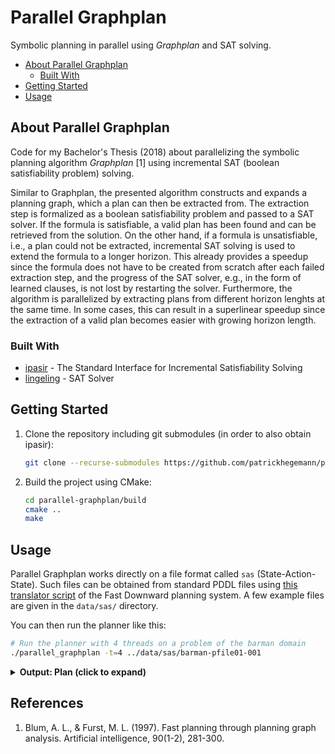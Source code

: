 # Parallel Graphplan

Symbolic planning in parallel using _Graphplan_ and SAT solving.

<!-- toc -->
- [About Parallel Graphplan](#about-parallel-graphplan)
    - [Built With](#built-with)
- [Getting Started](#setup)
- [Usage](#usage)
<!-- tocstop -->

## About Parallel Graphplan

Code for my Bachelor's Thesis (2018) about parallelizing the symbolic planning algorithm _Graphplan_ [1] using incremental SAT (boolean satisfiability problem) solving.

Similar to Graphplan, the presented algorithm constructs and expands a planning graph, which a plan can then be extracted from.
The extraction step is formalized as a boolean satisfiability problem and passed to a SAT solver.
If the formula is satisfiable, a valid plan has been found and can be retrieved from the solution.
On the other hand, if a formula is unsatisfiable, i.e., a plan could not be extracted, incremental SAT solving is used to extend the formula to a longer horizon.
This already provides a speedup since the formula does not have to be created from scratch after each failed extraction step, and the progress of the SAT solver, e.g., in the form of learned clauses, is not lost by restarting the solver.
Furthermore, the algorithm is parallelized by extracting plans from different horizon lenghts at the same time.
In some cases, this can result in a superlinear speedup since the extraction of a valid plan becomes easier with growing horizon length.


<!-- todo: long description of the project and what it can do and how (~motivation) -->



### Built With
* [ipasir](https://github.com/biotomas/ipasir) - The Standard Interface for Incremental Satisfiability Solving
* [lingeling](https://github.com/arminbiere/lingeling) - SAT Solver

## Getting Started

1. Clone the repository including git submodules (in order to also obtain ipasir):

    ```bash
    git clone --recurse-submodules https://github.com/patrickhegemann/parallel-graphplan.git
    ```
2. Build the project using CMake:

    ```bash
    cd parallel-graphplan/build
    cmake ..
    make
    ```

## Usage

Parallel Graphplan works directly on a file format called `sas` (State-Action-State).
Such files can be obtained from standard PDDL files using [this translator script](https://github.com/aibasel/downward/blob/main/src/translate/translate.py) of the Fast Downward planning system.
A few example files are given in the `data/sas/` directory.

You can then run the planner like this:

```bash
# Run the planner with 4 threads on a problem of the barman domain
./parallel_graphplan -t=4 ../data/sas/barman-pfile01-001
```

<details>

<summary><b>Output: Plan (click to expand)</b></summary>

```
LAYER   STEP    ACTION
1       1       grasp right shot4
2       2       fill-shot shot4 ingredient3 right left dispenser3
3       3       pour-shot-to-clean-shaker shot4 ingredient3 shaker1 right l0 l1
4       4       clean-shot shot4 ingredient3 right left
5       5       fill-shot shot4 ingredient1 right left dispenser1
6       6       pour-shot-to-used-shaker shot4 ingredient1 shaker1 right l1 l2
7       7       refill-shot shot4 ingredient1 right left dispenser1
8       8       grasp left shot3
8       9       leave right shot4
9       10      fill-shot shot3 ingredient2 left right dispenser2
10      11      grasp right shaker1
10      12      leave left shot3
11      13      shake cocktail1 ingredient3 ingredient1 shaker1 right left
13      14      grasp left shot4
13      15      pour-shaker-to-shot cocktail1 shot2 right shaker1 l2 l1
14      16      leave left shot4
14      17      empty-shaker right shaker1 cocktail1 l1 l0
15      18      clean-shaker right left shaker1
16      19      grasp left shot4
16      20      leave right shaker1
17      21      grasp right shot3
17      22      pour-shot-to-clean-shaker shot4 ingredient1 shaker1 left l0 l1
18      23      leave left shot4
18      24      pour-shot-to-used-shaker shot3 ingredient2 shaker1 right l1 l2
19      25      grasp left shaker1
19      26      leave right shot3
20      27      shake cocktail3 ingredient1 ingredient2 shaker1 left right
22      28      pour-shaker-to-shot cocktail3 shot1 left shaker1 l2 l1
23      29      grasp right shot3
23      30      leave left shaker1
24      31      refill-shot shot3 ingredient2 right left dispenser2
25      32      grasp left shaker1
26      33      leave right shot3
26      34      empty-shaker left shaker1 cocktail3 l1 l0
27      35      clean-shaker left right shaker1
28      36      grasp right shot3
28      37      leave left shaker1
29      38      pour-shot-to-clean-shaker shot3 ingredient2 shaker1 right l0 l1
30      39      clean-shot shot3 ingredient2 right left
31      40      fill-shot shot3 ingredient3 right left dispenser3
35      41      pour-shot-to-used-shaker shot3 ingredient3 shaker1 right l1 l2
36      42      clean-shot shot3 ingredient3 right left
37      43      grasp left shaker1
37      44      leave right shot3
38      45      shake cocktail2 ingredient2 ingredient3 shaker1 left right
39      46      pour-shaker-to-shot cocktail2 shot3 left shaker1 l2 l1
```
</details>


## References

1. Blum, A. L., & Furst, M. L. (1997). Fast planning through planning graph analysis. Artificial intelligence, 90(1-2), 281-300.
